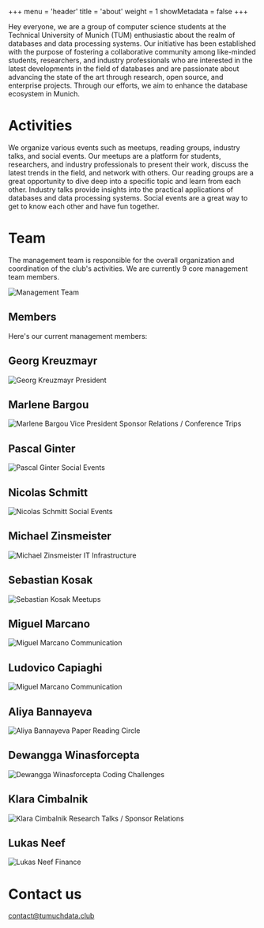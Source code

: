 +++
menu = 'header'
title = 'about'
weight = 1
showMetadata = false
+++

Hey everyone,
we are a group of computer science students at the Technical University of Munich (TUM) enthusiastic about the realm of databases and data processing systems. Our initiative has been established with the purpose of fostering a collaborative community among like-minded students, researchers, and industry professionals who are interested in the latest developments in the field of databases and are passionate about advancing the state of the art through research, open source, and enterprise projects. Through our efforts, we aim to enhance the database ecosystem in Munich.

# Activities

We organize various events such as meetups, reading groups, industry talks, and social events. Our meetups are a platform for students, researchers, and industry professionals to present their work, discuss the latest trends in the field, and network with others. Our reading groups are a great opportunity to dive deep into a specific topic and learn from each other. Industry talks provide insights into the practical applications of databases and data processing systems. Social events are a great way to get to know each other and have fun together.

# Team 

The management team is responsible for the overall organization and coordination of the club's activities. We are currently 9 core management team members.

![Management Team](team/images/ws2425/group.jpg)

## Members

Here's our current management members:

<div class="teamContainer">

<div class="teamMember">
<h2 id="georg">Georg Kreuzmayr</h2>
<img class="teamMemberImage" src="team/images/georg-square.jpg" alt="Georg Kreuzmayr"  />
<span class="teamMemberRoleSpecial">President</span>
</div>

<div class="teamMember">
<h2 id="marlene">Marlene Bargou</h2>
<img src="team/images/ws2425/marlene-square.jpg" alt="Marlene Bargou" class="teamMemberImage" />
<span class="teamMemberRoleSpecial">Vice President</span>
<span class="teamMemberRole">Sponsor Relations / Conference Trips</span>
</div>

<div class="teamMember">
<h2 id="pascal">Pascal Ginter</h2>
<img src="team/images/ws2425/pascal-square.jpg" alt="Pascal Ginter" class="teamMemberImage" />
<span class="teamMemberRole">Social Events</span>
</div>

<div class="teamMember">
<h2 id="pascal">Nicolas Schmitt</h2>
<img src="team/images/ws2425/nicolas-square.jpg" alt="Nicolas Schmitt" class="teamMemberImage" />
<span class="teamMemberRole">Social Events</span>
</div>

<div class="teamMember">
<h2 id="michael">Michael Zinsmeister</h2>
<img src="team/images/ws2425/michael-square.jpg" alt="Michael Zinsmeister" class="teamMemberImage" />
<span class="teamMemberRole">IT Infrastructure</span>
</div>

<div class="teamMember">
<h2 id="michal">Sebastian Kosak</h2>
<img src="team/images/ws2425/sebastian-square.jpg" alt="Sebastian Kosak" class="teamMemberImage" />
<span class="teamMemberRole">Meetups</span>
</div>

<div class="teamMember">
<h2 id="miguel">Miguel Marcano</h2>
<img src="team/images/ws2425/miguel-square.jpg" alt="Miguel Marcano" class="teamMemberImage" />
<span class="teamMemberRole">Communication</span>
</div>

<div class="teamMember">
<h2 id="miguel">Ludovico Capiaghi</h2>
<img src="team/images/ws2425/ludovico-square.jpg" alt="Miguel Marcano" class="teamMemberImage" />
<span class="teamMemberRole">Communication</span>
</div>

<div class="teamMember">
<h2 id="aliya">Aliya Bannayeva</h2>
<img src="team/images/ws2425/aliya-square.jpg" alt="Aliya Bannayeva" class="teamMemberImage" />
<span class="teamMemberRole">Paper Reading Circle</span>
</div>

<div class="teamMember">
<h2 id="miguel">Dewangga Winasforcepta</h2>
<img src="team/images/ws2425/dewangga-square.jpg" alt="Dewangga Winasforcepta" class="teamMemberImage" />
<span class="teamMemberRole">Coding Challenges</span>
</div>

<div class="teamMember">
<h2 id="miguel">Klara Cimbalnik</h2>
<img src="team/images/ws2425/klara-square.jpg" alt="Klara Cimbalnik" class="teamMemberImage" />
<span class="teamMemberRole">Research Talks / Sponsor Relations</span>
</div>

<div class="teamMember">
<h2 id="miguel">Lukas Neef</h2>
<img src="team/images/ws2425/lukas-square.jpg" alt="Lukas Neef" class="teamMemberImage" />
<span class="teamMemberRole">Finance</span>
</div>

</div>



# Contact us 

contact@tumuchdata.club

